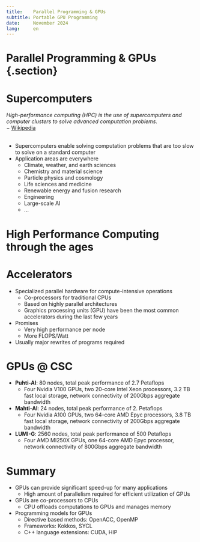 ```yaml
---
title:    Parallel Programming & GPUs
subtitle: Portable GPU Programming
date:     November 2024
lang:     en
---
```


# Parallel Programming & GPUs {.section}

# Supercomputers 

*High-performance computing (HPC) is the use of supercomputers and<br>computer clusters to solve advanced computation problems.*<br>
− [Wikipedia](https://en.wikipedia.org/wiki/High-performance_computing)
<br>
<br>

- Supercomputers enable solving computation problems that are too slow to solve on a standard computer
- Application areas are everywhere
  - Climate, weather, and earth sciences
  - Chemistry and material science
  - Particle physics and cosmology
  - Life sciences and medicine
  - Renewable energy and fusion research
  - Engineering
  - Large-scale AI
  - ...

# High Performance Computing through the ages



# Accelerators

- Specialized parallel hardware for compute-intensive operations
    - Co-processors for traditional CPUs
    - Based on highly parallel architectures
    - Graphics processing units (GPU) have been the most common
      accelerators during the last few years
- Promises
    - Very high performance per node
    - More FLOPS/Watt
- Usually major rewrites of programs required



# GPUs @ CSC

- **Puhti-AI**: 80 nodes, total peak performance of 2.7 Petaflops
    - Four Nvidia V100 GPUs, two 20-core Intel Xeon processors, 3.2 TB fast local storage, network connectivity of 200Gbps aggregate bandwidth  
- **Mahti-AI**: 24 nodes, total peak performance of 2. Petaflops
    - Four Nvidia A100 GPUs, two 64-core AMD Epyc processors, 3.8 TB fast local storage,  network connectivity of 200Gbps aggregate bandwidth   
- **LUMI-G**: 2560 nodes, total peak performance of 500 Petaflops
    - Four AMD MI250X GPUs, one 64-core AMD Epyc processor, <!--2x3 TB fast local storage,--> network connectivity of 800Gbps aggregate bandwidth


# Summary

- GPUs can provide significant speed-up for many applications
    - High amount of parallelism required for efficient utilization of GPUs
- GPUs are co-processors to CPUs
   - CPU offloads computations to GPUs and manages memory
- Programming models for GPUs
    - Directive based methods: OpenACC, OpenMP
    - Frameworks: Kokkos, SYCL
    - C++ language extensions: CUDA, HIP
